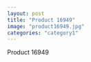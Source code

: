 ```yaml
---
layout: post
title: "Product 16949"
image: "product16949.jpg"
categories: "category1"
---
```

Product 16949
